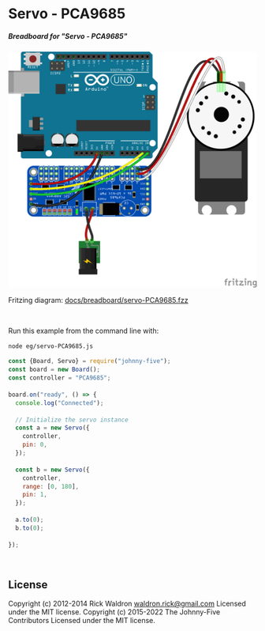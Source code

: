 <!--remove-start-->

# Servo - PCA9685

<!--remove-end-->






##### Breadboard for "Servo - PCA9685"



![docs/breadboard/servo-PCA9685.png](breadboard/servo-PCA9685.png)<br>

Fritzing diagram: [docs/breadboard/servo-PCA9685.fzz](breadboard/servo-PCA9685.fzz)

&nbsp;




Run this example from the command line with:
```bash
node eg/servo-PCA9685.js
```


```javascript
const {Board, Servo} = require("johnny-five");
const board = new Board();
const controller = "PCA9685";

board.on("ready", () => {
  console.log("Connected");

  // Initialize the servo instance
  const a = new Servo({
    controller,
    pin: 0,
  });

  const b = new Servo({
    controller,
    range: [0, 180],
    pin: 1,
  });

  a.to(0);
  b.to(0);
  
});

```








&nbsp;

<!--remove-start-->

## License
Copyright (c) 2012-2014 Rick Waldron <waldron.rick@gmail.com>
Licensed under the MIT license.
Copyright (c) 2015-2022 The Johnny-Five Contributors
Licensed under the MIT license.

<!--remove-end-->
